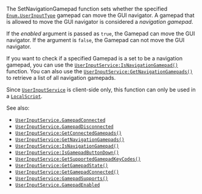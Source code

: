 The SetNavigationGamepad function sets whether the specified
[`Enum.UserInputType`](https://create.roblox.com/docs/reference/engine/enums/UserInputType) gamepad can move the GUI navigator. A gamepad that is
allowed to move the GUI navigator is considered a *navigation gamepad*.

If the *enabled* argument is passed as `true`, the Gamepad can move the
GUI navigator. If the argument is `false`, the Gamepad can not move the
GUI navigator.

If you want to check if a specified Gamepad is a set to be a navigation
gamepad, you can use the [`UserInputService:IsNavigationGamepad()`](https://create.roblox.com/docs/reference/engine/classes/UserInputService#IsNavigationGamepad)
function. You can also use the
[`UserInputService:GetNavigationGamepads()`](https://create.roblox.com/docs/reference/engine/classes/UserInputService#GetNavigationGamepads) to retrieve a list of all
navigation gamepads.

Since [`UserInputService`](https://create.roblox.com/docs/reference/engine/classes/UserInputService) is client-side only, this function can only
be used in a [`LocalScript`](https://create.roblox.com/docs/reference/engine/classes/LocalScript).

See also:

- [`UserInputService.GamepadConnected`](https://create.roblox.com/docs/reference/engine/classes/UserInputService#GamepadConnected)
- [`UserInputService.GamepadDisconnected`](https://create.roblox.com/docs/reference/engine/classes/UserInputService#GamepadDisconnected)
- [`UserInputService:GetConnectedGamepads()`](https://create.roblox.com/docs/reference/engine/classes/UserInputService#GetConnectedGamepads)
- [`UserInputService:GetNavigationGamepads()`](https://create.roblox.com/docs/reference/engine/classes/UserInputService#GetNavigationGamepads)
- [`UserInputService:IsNavigationGamepad()`](https://create.roblox.com/docs/reference/engine/classes/UserInputService#IsNavigationGamepad)
- [`UserInputService:IsGamepadButtonDown()`](https://create.roblox.com/docs/reference/engine/classes/UserInputService#IsGamepadButtonDown)
- [`UserInputService:GetSupportedGamepadKeyCodes()`](https://create.roblox.com/docs/reference/engine/classes/UserInputService#GetSupportedGamepadKeyCodes)
- [`UserInputService:GetGamepadState()`](https://create.roblox.com/docs/reference/engine/classes/UserInputService#GetGamepadState)
- [`UserInputService:GetGamepadConnected()`](https://create.roblox.com/docs/reference/engine/classes/UserInputService#GetGamepadConnected)
- [`UserInputService:GamepadSupports()`](https://create.roblox.com/docs/reference/engine/classes/UserInputService#GamepadSupports)
- [`UserInputService.GamepadEnabled`](https://create.roblox.com/docs/reference/engine/classes/UserInputService#GamepadEnabled)